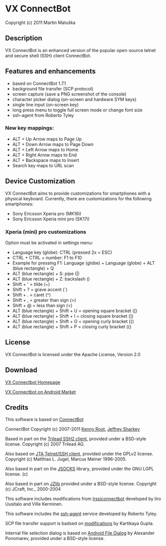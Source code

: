 ﻿VX ConnectBot
=========

Copyright (c) 2011 Martin Matuška <martin at matuska dot vx dot sk>

## Description

VX ConnectBot is an enhanced version of the popular open-source telnet and secure shell (SSH) client ConnectBot.

## Features and enhancements

 - based on ConnectBot 1.7.1
 - background file transfer (SCP protocol)
 - screen capture (save a PNG screenshot of the console)
 - character picker dialog (on-screen and hardware SYM keys)
 - single line input (on-screen key)
 - long press menu to toggle full screen mode or change font size
 - ssh-agent from Roberto Tyley
  
### New key mappings:

 - ALT + Up Arrow maps to Page Up
 - ALT + Down Arrow maps to Page Down
 - ALT + Left Arrow maps to Home
 - ALT + Right Arrow maps to End
 - ALT + Backspace maps to Insert
 - Search key maps to URL scan

## Device Customization

VX ConnectBot aims to provide customizations for smartphones with a physical keyboard.
Currently, there are customizations for the following smartphones:

 - Sony Ericsson Xperia pro (MK16i)
 - Sony Ericsson Xperia mini pro (SK17i)

### Xperia (mini) pro customizations 

Option must be activated in settings menu:

 - Language key (globe): CTRL (pressed 2x = ESC)
 - CTRL + CTRL + number: F1 to F10
 - Example for pressing F1: Language (globe) + Language (globe) + ALT (blue rectangle) + Q 
 - ALT (blue rectangle) + S: pipe (|)
 - ALT (blue rectangle) + Z: backslash (\)
 - Shift + ' = tilde (~)
 - Shift + ? = grave accent (`)
 - Shift + . = caret (^)
 - Shift + , = greater than sign (>)
 - Shift + @ = less than sign (<)
 - ALT (blue rectangle) + Shift + U = opening square bracket ([)
 - ALT (blue rectangle) + Shift + I = closing square bracket (])
 - ALT (blue rectangle) + Shift + O = opening curly bracket ({)
 - ALT (blue rectangle) + Shift + P = closing curly bracket ({)

## License

VX ConnectBot is licensed under the Apache License, Version 2.0

## Download

[VX Connectbot Homepage](http://connectbot.vx.sk)

[VX Connectbot on Android Market](https://market.android.com/details?id=sk.vx.connectbot)

## Credits

This software is based on [ConnectBot](http://code.google.com/p/connectbot/)

ConnectBot Copyright (c) 2007-2011 [Kenny Root](http://the-b.org), [Jeffrey Sharkey](http://jsharkey.org)

Based in part on the [Trilead SSH2 client](http://www.trilead.com), provided under a BSD-style license.  Copyright (c) 2007 Trilead AG.

Also based on [JTA Telnet/SSH client](http://www.javassh.org), provided under the GPLv2 license. Copyright (c) Matthias L. Jugel, Marcus Meiner 1996-2005.

Also based in part on the [JSOCKS](http://jsocks.sourceforge.net) library, provided under the GNU LGPL license. (c) 

Also based in part on [JZlib](http://www.jcraft.com) provided under a BSD-style license. Copyright (c) JCraft, Inc., 2000-2004

This software includes modifications from [Irssiconnectbot](https://github.com/irssiconnectbot/irssiconnectbot) developed by Iiro Uusitalo and Ville Kerminen.

This software includes the [ssh-agent](https://github.com/rtyley) service developed by Roberto Tyley.

SCP file transfer support is badsed on [modifications](https://github.com/staktrace/connectbot/commits/filetransfer) by Kartikaya Gupta.

Internal file selection dialog is based on [Android File Dialog](http://code.google.com/p/android-file-dialog/) by Alexander Ponomarev, provided under a BSD-style license.